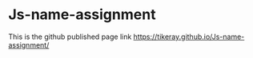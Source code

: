 # Js-name-assignment
 This is the github published page link
https://tikeray.github.io/Js-name-assignment/
